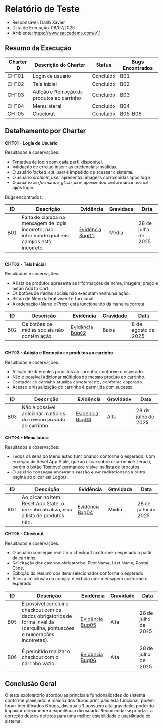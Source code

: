 # Relatório de Teste

* Responsável: Dalila Xavier
* Data de Execução: 08/07/2025
* Ambiente: https://www.saucedemo.com/v1/

## Resumo da Execução

|Charter ID| Descrição do Charter | Status | Bugs Encontrados | 
|-|-|-|-|
CHT01 | Login de usuário | Concluído | B01
CHT02 | Tela inicial | Concluído | B02
CHT03 | Adição e Remoção de produtos ao carrinho | Concluído | B03
CHT04 | Menu lateral |Concluído | B04
CHT05 | Checkout | Concluído | B05, B06

## Detalhamento por Charter

**CHT01 - Login de Usuário**

Resultados e observações:
* Tentativa de login com cada perfil disponível.
* Validação de erro ao inserir as credenciais inválidas.
* O usuário *locked_out_user* é impedido de acessar o sistema.
* O usuário *problem_user* apresentou imagens corrompidas após login.
* O usuário *performance_glitch_user* apresentou performance normal após login.

Bugs encontrados:

ID | Descrição | Evidência | Gravidade | Data 
---| --------- |-----------|-------|-------
B01 | Falta de clareza na mensagem de login incorreto, não informando qual dos campos está incorreto. | [Evidência Bug01](https://jam.dev/c/1b11d5e5-a453-4233-b073-71d2bd80ec11)| Média | 28 de julho de 2025

-------

**CHT02 - Tela Inicial**

Resultados e observações:
* A lista de produtos apresenta as informações de nome, imagem, preço e botão Add to Cart.
* Os botões de mídias sociais não executam nenhuma ação.
* Botão de Menu lateral visível e funcional.
* A ordenação (Name e Price) está funcionando da maneira correta.

ID | Descrição | Evidência | Gravidade | Data
---| --------- |---------------|-----|------
B02 | Os botões de mídias sociais não contém ação. | [Evidência Bug02](https://jam.dev/c/adee61d4-284e-462b-b605-58f7fae4ad12)| Baixa | 8 de agosto de 2025
-----------

**CHT03 - Adição e Remoção de produtos ao carrinho**

Resultados e observações:
* Adição de diferentes produtos ao carrinho, conforme o esperado.
* Não é possível adicionar múltiplos do mesmo produto ao carrinho.
* Contador do carrinho atualiza corretamente, conforme esperado.
* Acesso e visualização do carrinho é permitida com sucesso.

ID | Descrição | Evidência | Gravidade | Data
---| --------- |-----------|-----|-----
B03 | Não é possível adicionar múltiplos do mesmo produto ao carrinho. | [Evidência Bug03](https://jam.dev/c/35f49baa-653f-493e-84d2-1e8337fdcde1) | Alta | 28 de julho de 2025


**CHT04 - Menu lateral**

Resultados e observações:
* Todos os itens do Menu estão funcionando conforme o esperado. Com exceção do Reset App State, que ao clicar sobre o carrinho é zerado, porém o botão ‘Remove’ permanece visível na lista de produtos.
* O usuário consegue encerrar a sessão e ser redirecionado a outra página ao clicar em Logout.

ID | Descrição | Evidência | Gravidade | Data
---| --------- |-----------|-------|------
B04 | Ao clicar no item Reset App State, o carrinho atualiza, mas a lista de produtos não. | [Evidência Bug04](https://jam.dev/c/9fc517f3-2ab5-4518-8d6c-440e36048836)| Média | 28 de julho de 2025


**CHT05 - Checkout**

Resultados e observações:
* O usuário consegue realizar o checkout conforme o esperado a partir do carrinho. 
* Solicitação dos campos obrigatórios: First Name, Last Name, Postal Code.
* Exibição do resumo dos itens selecionados conforme o esperado.
* Após a conclusão da compra é exibida uma mensagem conforme o esperado.

ID | Descrição | Evidência | Gravidade | Data
---| --------- |---------------|----|------
B05 | É possível concluir o checkout com os dados obrigatórios de forma inválida (cerquilha, pontuações e numerações incorretas). | [Evidência Bug05](https://jam.dev/c/45482205-d383-4894-95ca-1428748e7bb6)| Alta | 28 de julho de 2025
B06 | É permitido realizar o checkout com o carrinho vazio. |[Evidência Bug06](https://jam.dev/c/ea3aae2a-45dc-4b0f-a7a8-ef38de4cc0b7)| Alta | 28 de julho de 2025


## Conclusão Geral

O teste exploratório abordou as principais funcionalidades do sistema conforme planejado. A maioria dos fluxos principais está funcional, porém foram identificados 6 bugs, dos quais 3 possuem alta gravidade, podendo impactar diretamente a experiência do usuário. Recomenda-se priorizar a correção desses defeitos para uma melhor estabilidade e usabilidade do sistema.

